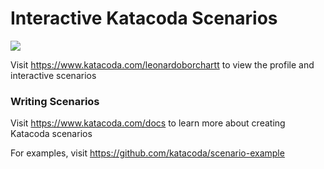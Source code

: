 # Interactive Katacoda Scenarios

[![](http://shields.katacoda.com/katacoda/leonardoborchartt/count.svg)](https://www.katacoda.com/leonardoborchartt "Get your profile on Katacoda.com")

Visit https://www.katacoda.com/leonardoborchartt to view the profile and interactive scenarios

### Writing Scenarios
Visit https://www.katacoda.com/docs to learn more about creating Katacoda scenarios

For examples, visit https://github.com/katacoda/scenario-example
